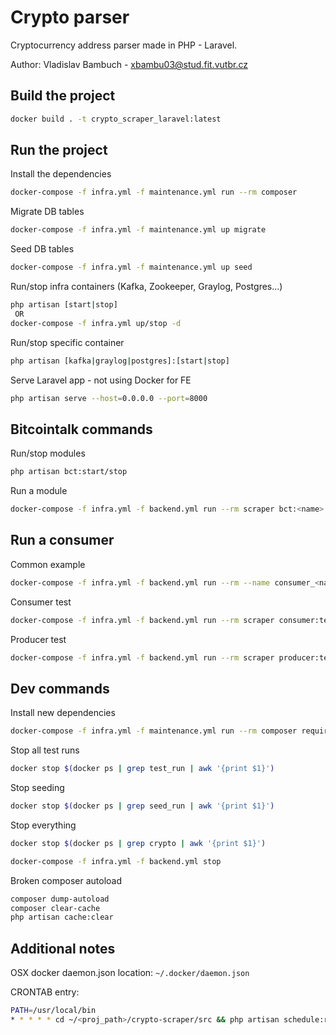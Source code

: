 # Crypto parser

Cryptocurrency address parser made in PHP - Laravel.

Author: Vladislav Bambuch - xbambu03@stud.fit.vutbr.cz

## Build the project
```bash
docker build . -t crypto_scraper_laravel:latest
```

## Run the project
Install the dependencies
```bash
docker-compose -f infra.yml -f maintenance.yml run --rm composer
```

Migrate DB tables
```bash
docker-compose -f infra.yml -f maintenance.yml up migrate
```

Seed DB tables
```bash
docker-compose -f infra.yml -f maintenance.yml up seed
```

Run/stop infra containers (Kafka, Zookeeper, Graylog, Postgres...)
```bash
php artisan [start|stop]
 OR
docker-compose -f infra.yml up/stop -d
```

Run/stop specific container
```bash
php artisan [kafka|graylog|postgres]:[start|stop]
```

Serve Laravel app - not using Docker for FE
```bash
php artisan serve --host=0.0.0.0 --port=8000
```

## Bitcointalk commands
Run/stop modules
```bash
php artisan bct:start/stop
```
Run a module  
```bash
docker-compose -f infra.yml -f backend.yml run --rm scraper bct:<name>
```
             
## Run a consumer 
Common example
```bash
docker-compose -f infra.yml -f backend.yml run --rm --name consumer_<name> <service> <artisan command>
```

Consumer test
```bash
docker-compose -f infra.yml -f backend.yml run --rm scraper consumer:test 
```

Producer test
```bash
docker-compose -f infra.yml -f backend.yml run --rm scraper producer:test 
```

## Dev commands
Install new dependencies
```bash
docker-compose -f infra.yml -f maintenance.yml run --rm composer require <package>
```

Stop all test runs
```bash
docker stop $(docker ps | grep test_run | awk '{print $1}')
```

Stop seeding
```bash
docker stop $(docker ps | grep seed_run | awk '{print $1}')
```

Stop everything
```bash
docker stop $(docker ps | grep crypto | awk '{print $1}')
```
```bash
docker-compose -f infra.yml -f backend.yml stop
```

Broken composer autoload
```bash
composer dump-autoload
composer clear-cache
php artisan cache:clear
```

## Additional notes
OSX docker daemon.json location: `~/.docker/daemon.json`

CRONTAB entry:
```bash
PATH=/usr/local/bin
* * * * * cd ~/<proj_path>/crypto-scraper/src && php artisan schedule:run >/tmp/cron.stdout.log 2>/tmp/cron.stderr.log
```